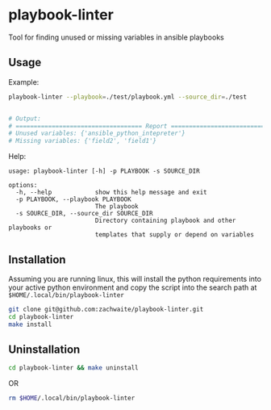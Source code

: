 # playbook-linter

Tool for finding unused or missing variables in ansible playbooks

## Usage

Example:

```bash
playbook-linter --playbook=./test/playbook.yml --source_dir=./test


# Output:
# =================================== Report ===================================
# Unused variables: {'ansible_python_intepreter'}
# Missing variables: {'field2', 'field1'}
```

Help:

```
usage: playbook-linter [-h] -p PLAYBOOK -s SOURCE_DIR

options:
  -h, --help            show this help message and exit
  -p PLAYBOOK, --playbook PLAYBOOK
                        The playbook
  -s SOURCE_DIR, --source_dir SOURCE_DIR
                        Directory containing playbook and other playbooks or
                        templates that supply or depend on variables
```

## Installation
Assuming you are running linux, this will install the python requirements into your
active python environment and copy the script into the search path at `$HOME/.local/bin/playbook-linter`

```bash
git clone git@github.com:zachwaite/playbook-linter.git
cd playbook-linter
make install
```

## Uninstallation

```bash
cd playbook-linter && make uninstall
```

OR

```bash
rm $HOME/.local/bin/playbook-linter
```


